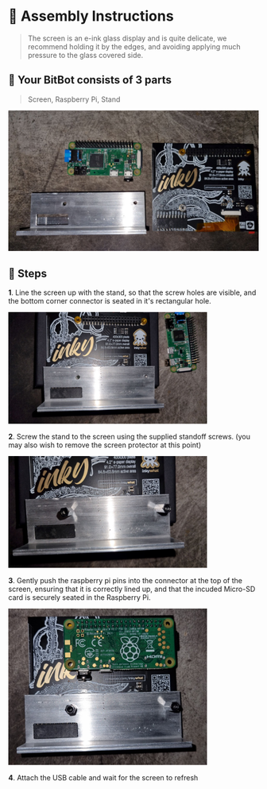 # 📐 Assembly Instructions
> The screen is an e-ink glass display and is quite delicate, we recommend holding it by the edges, and avoiding applying much pressure to the glass covered side.  

## 🤖 Your BitBot consists of 3 parts
> Screen, Raspberry Pi, Stand

![All Three parts arranged on a mat](images/Assembly/BitBot_assembly_1.jpg "All Parts")

## 👞 Steps
**1**. Line the screen up with the stand, so that the screw holes are visible, and the bottom corner connector is seated in it's rectangular hole. 

<img src="images/Assembly/BitBot_assembly_2.jpg" alt="Screen lined up with stand" width="400" title="Line It up"/>

**2**. Screw the stand to the screen using the supplied standoff screws. (you may also wish to remove the screen protector at this point)  

<img src="images/Assembly/BitBot_assembly_3.jpg" alt="screen screwed into stand with standoff screws" width="400" title="Screw It In"/>

**3**. Gently push the raspberry pi pins into the connector at the top of the screen, ensuring that it is correctly lined up, and that the incuded Micro-SD card is securely seated in the Raspberry Pi.
    
<img src="images/Assembly/BitBot_assembly_4.jpg" alt="screen screwed into stand with standoffs" width="400" title="plug in the raspberry pi"/>

**4**. Attach the USB cable and wait for the screen to refresh